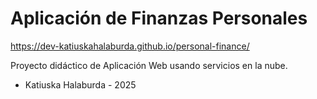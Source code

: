 # Aplicación de Finanzas Personales
https://dev-katiuskahalaburda.github.io/personal-finance/

Proyecto didáctico de Aplicación Web usando servicios en la nube.
- Katiuska Halaburda - 2025



